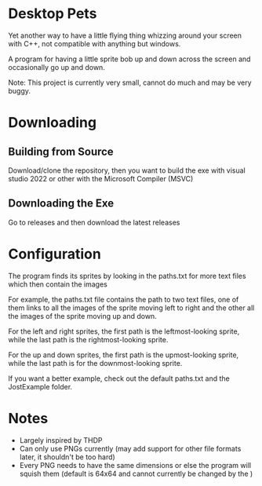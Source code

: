 # Desktop Pets

Yet another way to have a little flying thing whizzing around your screen with C++, not compatible with anything but windows.

A program for having a little sprite bob up and down across the screen and occasionally go up and down.

Note: This project is currently very small, cannot do much and may be very buggy.

# Downloading
## Building from Source

Download/clone the repository, then you want to build the exe with visual studio 2022 or other with the Microsoft Compiler (MSVC)

## Downloading the Exe

Go to releases and then download the latest releases



# Configuration

The program finds its sprites by looking in the paths.txt for more text files which then contain the images


For example, the paths.txt file contains the path to two text files, one of them links to all the images of the sprite moving left to right and the other all the images of the sprite moving up and down.

For the left and right sprites, the first path is the leftmost-looking sprite, while the last path is the rightmost-looking sprite.

For the up and down sprites, the first path is the upmost-looking sprite, while the last path is for the downmost-looking sprite.


If you want a better example, check out the default paths.txt and the JostExample folder.

# Notes

- Largely inspired by THDP
- Can only use PNGs currently (may add support for other file formats later, it shouldn't be too hard)
- Every PNG needs to have the same dimensions or else the program will squish them (default is 64x64 and cannot currently be changed by the )